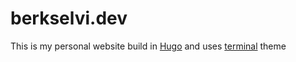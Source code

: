# berkselvi.dev

This is my personal website build in [Hugo](https://gohugo.io) and uses [terminal](https://github.com/panr/hugo-theme-terminal) theme